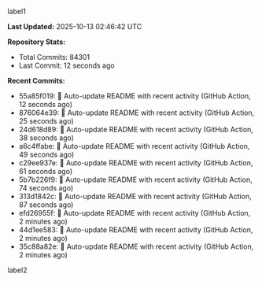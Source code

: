 
label1 
<!-- ACTIVITY_START -->
**Last Updated:** 2025-10-13 02:46:42 UTC

**Repository Stats:**
- Total Commits: 84301
- Last Commit: 12 seconds ago

**Recent Commits:**
- 55a85f019: 🤖 Auto-update README with recent activity (GitHub Action, 12 seconds ago)
- 876064e39: 🤖 Auto-update README with recent activity (GitHub Action, 25 seconds ago)
- 24d618d89: 🤖 Auto-update README with recent activity (GitHub Action, 38 seconds ago)
- a6c4ffabe: 🤖 Auto-update README with recent activity (GitHub Action, 49 seconds ago)
- c29ee937e: 🤖 Auto-update README with recent activity (GitHub Action, 61 seconds ago)
- 5b7b226f9: 🤖 Auto-update README with recent activity (GitHub Action, 74 seconds ago)
- 313d1842c: 🤖 Auto-update README with recent activity (GitHub Action, 87 seconds ago)
- efd26955f: 🤖 Auto-update README with recent activity (GitHub Action, 2 minutes ago)
- 44d1ee583: 🤖 Auto-update README with recent activity (GitHub Action, 2 minutes ago)
- 35c88a82e: 🤖 Auto-update README with recent activity (GitHub Action, 2 minutes ago)
<!-- ACTIVITY_END -->

label2
